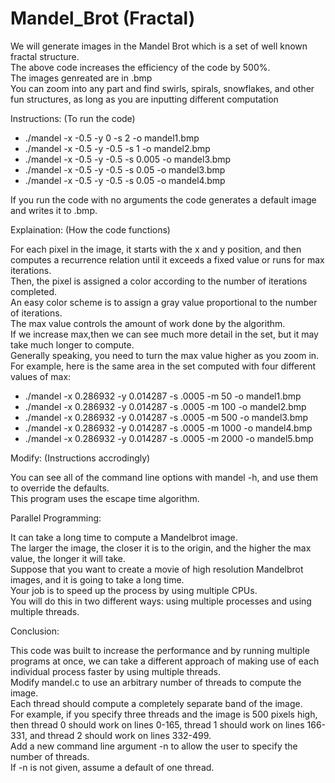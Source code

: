 # Mandel_Brot (Fractal) 

We will generate images in the Mandel Brot which is a set of well known fractal structure. <br />
The above code increases the efficiency of the code by 500%. <br />
The images genreated are in .bmp <br />
You can zoom into any part and find swirls, spirals, snowflakes, and other fun structures, as long as you are inputting different computation <br />

Instructions: (To run the code)

* ./mandel -x -0.5 -y 0 -s 2 -o mandel1.bmp
* ./mandel -x -0.5 -y -0.5 -s 1 -o mandel2.bmp
* ./mandel -x -0.5 -y -0.5 -s 0.005 -o mandel3.bmp
* ./mandel -x -0.5 -y -0.5 -s 0.05 -o mandel3.bmp
* ./mandel -x -0.5 -y -0.5 -s 0.05 -o mandel4.bmp


If you run the code with no arguments the code generates a default image and writes it to .bmp. <br />

Explaination: (How the code functions)

For each pixel in the image, it starts with the x and y position, and then computes a recurrence relation until it exceeds a fixed value or runs for max iterations. <br />
Then, the pixel is assigned a color according to the number of iterations completed. <br />
An easy color scheme is to assign a gray value proportional to the number of iterations. <br />
The max value controls the amount of work done by the algorithm. <br />
If we increase max,then we can see much more detail in the set, but it may take much longer to compute. <br />
Generally speaking, you need to turn the max value higher as you zoom in. <br />
For example, here is the same area in the set computed with four different values of max: <br />

* ./mandel -x 0.286932 -y 0.014287 -s .0005 -m 50 -o mandel1.bmp
* ./mandel -x 0.286932 -y 0.014287 -s .0005 -m 100 -o mandel2.bmp
* ./mandel -x 0.286932 -y 0.014287 -s .0005 -m 500 -o mandel3.bmp
* ./mandel -x 0.286932 -y 0.014287 -s .0005 -m 1000 -o mandel4.bmp
* ./mandel -x 0.286932 -y 0.014287 -s .0005 -m 2000 -o mandel5.bmp

Modify: (Instructions accrodingly)

You can see all of the command line options with mandel -h, and use them to override the defaults. <br />
This program uses the escape time algorithm. <br />

Parallel Programming: 

It can take a long time to compute a Mandelbrot image. <br />
The larger the image, the closer it is to the origin, and the higher the max value, the longer it will take. <br />
Suppose that you want to create a movie of high resolution Mandelbrot images, and it is going to take a long time. <br />
Your job is to speed up the process by using multiple CPUs. <br />
You will do this in two different ways: using multiple processes and using multiple threads. <br />

Conclusion:

This code was built to increase the performance and by running multiple programs at once, we can take a different approach of making use of each individual process faster by using multiple threads. <br />
Modify mandel.c to use an arbitrary number of threads to compute the image. <br />
Each thread should compute a completely separate band of the image. <br />
For example, if you specify three threads and the image is 500 pixels high, then thread 0 should work on lines 0-165, thread 1 should work on lines 166-331, and thread 2 should work on lines 332-499. <br /> 
Add a new command line argument -n to allow the user to specify the number of threads. <br />
If -n is not given, assume a default of one thread. <br />
